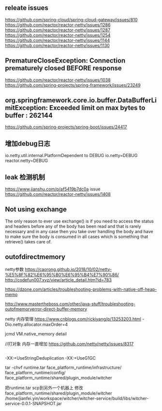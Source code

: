 ## releate issues

https://github.com/spring-cloud/spring-cloud-gateway/issues/810
https://github.com/reactor/reactor-netty/issues/1286
https://github.com/reactor/reactor-netty/issues/1287
https://github.com/reactor/reactor-netty/issues/1254
https://github.com/reactor/reactor-netty/issues/1144
https://github.com/reactor/reactor-netty/issues/1130


## PrematureCloseException: Connection prematurely closed BEFORE response 
https://github.com/reactor/reactor-netty/issues/1038
https://github.com/spring-projects/spring-framework/issues/23249


## org.springframework.core.io.buffer.DataBufferLimitException: Exceeded limit on max bytes to buffer : 262144

https://github.com/spring-projects/spring-boot/issues/24417

## 增加debug日志
io.netty.util.internal.PlatformDependent to DEBUG 
io.netty=DEBUG
reactor.netty=DEBUG

## leak 检测机制 
https://www.jianshu.com/p/af5419b7dc0a
issue https://github.com/reactor/reactor-netty/issues/1408



## Not using exchange

The only reason to ever use exchange() is if you need to access the status and headers before any of the body has been read and that is rarely necessary and in any case then you take over handling the body and have to make sure the body is consumed in all cases which is something that retrieve() takes care of.



## outofdirectmemory

netty参数 https://caorong.github.io/2018/10/02/netty-%E5%8F%82%E6%95%B0%E6%95%B4%E7%90%86/
http://codefun007.xyz/view/article_detail.htm?id=783

https://dzone.com/articles/troubleshooting-problems-with-native-off-heap-memo

http://www.mastertheboss.com/other/java-stuff/troubleshooting-outofmemoryerror-direct-buffer-memory

netty 内存管理 https://www.cnblogs.com/rickiyang/p/13253203.html
-Dio.netty.allocator.maxOrder=4

jcmd <pid> VM.native_memory detail

//打对象 内存一直增加
https://github.com/netty/netty/issues/8317


##
-XX:+UseStringDeduplication
-XX:+UseG1GC


tar -chvf runtime.tar face_platform_runtime/infrastructure/ face_platform_runtime/config/ face_platform_runtime/shared/plugin_module/witcher

把runtime.tar scp到另外一个机器上
修改face_platform_runtime/shared/plugin_module/witcher
    /home/jianfei.yin/workspace/witcher/witcher-service/build/libs/witcher-service-0.0.1-SNAPSHOT.jar
